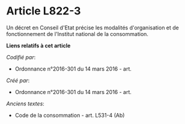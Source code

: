 # Article L822-3

Un décret en Conseil d'Etat précise les modalités d'organisation et de fonctionnement de l'Institut national de la
consommation.

**Liens relatifs à cet article**

_Codifié par_:

  - Ordonnance n°2016-301 du 14 mars 2016 - art.

_Créé par_:

  - Ordonnance n°2016-301 du 14 mars 2016 - art.

_Anciens textes_:

  - Code de la consommation - art. L531-4 (Ab)
